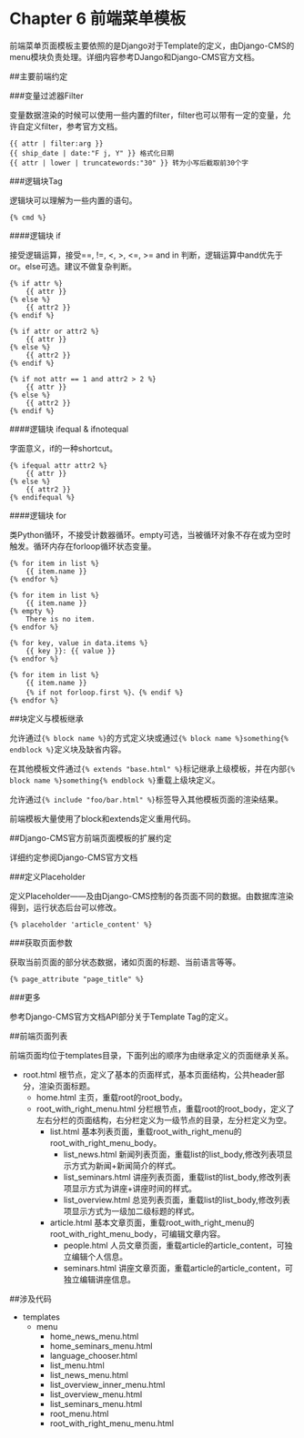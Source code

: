 # Chapter 6 前端菜单模板

前端菜单页面模板主要依照的是Django对于Template的定义，由Django-CMS的menu模块负责处理。详细内容参考DJango和Django-CMS官方文档。

##主要前端约定

###变量过滤器Filter

变量数据渲染的时候可以使用一些内置的filter，filter也可以带有一定的变量，允许自定义filter，参考官方文档。

```
{{ attr | filter:arg }}
{{ ship_date | date:"F j, Y" }} 格式化日期
{{ attr | lower | truncatewords:"30" }} 转为小写后截取前30个字
```

###逻辑块Tag

逻辑块可以理解为一些内置的语句。

```
{% cmd %}
```

####逻辑块 if

接受逻辑运算，接受==, !=, <, >, <=, >= and in 判断，逻辑运算中and优先于or。else可选。建议不做复杂判断。

```
{% if attr %}
    {{ attr }}
{% else %}
    {{ attr2 }}
{% endif %}

{% if attr or attr2 %}
    {{ attr }}
{% else %}
    {{ attr2 }}
{% endif %}

{% if not attr == 1 and attr2 > 2 %}
    {{ attr }}
{% else %}
    {{ attr2 }}
{% endif %}
```

####逻辑块 ifequal & ifnotequal

字面意义，if的一种shortcut。


```
{% ifequal attr attr2 %}
    {{ attr }}
{% else %}
    {{ attr2 }}
{% endifequal %}
```

####逻辑块 for


类Python循环，不接受计数器循环。empty可选，当被循环对象不存在或为空时触发。循环内存在forloop循环状态变量。

```
{% for item in list %}
    {{ item.name }}
{% endfor %}

{% for item in list %}
    {{ item.name }}
{% empty %}
    There is no item.
{% endfor %}

{% for key, value in data.items %}
    {{ key }}: {{ value }}
{% endfor %}

{% for item in list %}
    {{ item.name }}
    {% if not forloop.first %}、{% endif %}
{% endfor %}
```

##块定义与模板继承

允许通过```{% block name %}```的方式定义块或通过```{% block name %}something{% endblock %}```定义块及缺省内容。

在其他模板文件通过```{% extends "base.html" %}```标记继承上级模板，并在内部```{% block name %}something{% endblock %}```重载上级块定义。

允许通过```{% include "foo/bar.html" %}```标签导入其他模板页面的渲染结果。

前端模板大量使用了block和extends定义重用代码。

##Django-CMS官方前端页面模板的扩展约定

详细约定参阅Django-CMS官方文档

###定义Placeholder

定义Placeholder——及由Django-CMS控制的各页面不同的数据。由数据库渲染得到，运行状态后台可以修改。

```
{% placeholder 'article_content' %}
```

###获取页面参数

获取当前页面的部分状态数据，诸如页面的标题、当前语言等等。

```
{% page_attribute "page_title" %}
```

###更多

参考Django-CMS官方文档API部分关于Template Tag的定义。

##前端页面列表

前端页面均位于templates目录，下面列出的顺序为由继承定义的页面继承关系。

* root.html 根节点，定义了基本的页面样式，基本页面结构，公共header部分，渲染页面标题。
    * home.html 主页，重载root的root_body。
	* root_with_right_menu.html 分栏根节点，重载root的root_body，定义了左右分栏的页面结构，右分栏定义为一级节点的目录，左分栏定义为空。
    	* list.html 基本列表页面，重载root_with_right_menu的root_with_right_menu_body。
        	* list_news.html 新闻列表页面，重载list的list_body,修改列表项显示方式为新闻+新闻简介的样式。
        	* list_seminars.html 讲座列表页面，重载list的list_body,修改列表项显示方式为讲座+讲座时间的样式。
        	* list_overview.html 总览列表页面，重载list的list_body,修改列表项显示方式为一级加二级标题的样式。
    	* article.html 基本文章页面，重载root_with_right_menu的root_with_right_menu_body，可编辑文章内容。
        	* people.html 人员文章页面，重载article的article_content，可独立编辑个人信息。
        	* seminars.html 讲座文章页面，重载article的article_content，可独立编辑讲座信息。

##涉及代码

* templates
	* menu
		* home_news_menu.html
		* home_seminars_menu.html
		* language_chooser.html
		* list_menu.html
		* list_news_menu.html
		* list_overview_inner_menu.html
		* list_overview_menu.html
		* list_seminars_menu.html
		* root_menu.html
		* root_with_right_menu_menu.html

